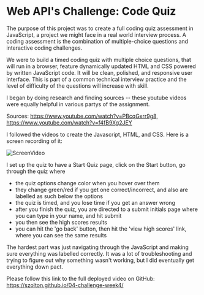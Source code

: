 # **Web API's Challenge: Code Quiz**

The purpose of this project was to create a full coding quiz assessment in JavaScript, a project we might face in a real world interview process. A coding assessment is the combination of multiple-choice questions and interactive coding challenges.

We were to build a timed coding quiz with multiple choice questions, that will run in a browser, feature dynamically updated HTML and CSS powered by written JavaScript code. It will be clean, polished, and responsive user interface. This is part of a common technical interview practice and the level of difficulty of the questions will increase with skill.

I began by doing research and finding sources -- these youtube videos were equally helpful in various partys of the assignment.

Sources: https://www.youtube.com/watch?v=PBcqGxrr9g8, https://www.youtube.com/watch?v=f4fB9Xg2JEY 

I followed the videos to create the Javascript, HTML, and CSS. Here is a screen recording of it:

![ScreenVideo](https://vimeo.com/919361758?share=copy)

I set up the quiz to have a Start Quiz page, click on the Start button, go through the quiz where 

- the quiz options change color when you hover over them
- they change green/red if you get one correct/incorrect, and also are labelled as such below the options
- the quiz is timed, and you lose time if you get an answer wrong
- after you finish the quiz, you are directed to a submit initials page where you can type in your name, and hit submit
- you then see the high scores results
- you can hit the 'go back' button, then hit the 'view high scores' link, where you can see the same results

The hardest part was just navigating through the JavaScript and making sure everything was labelled correctly. It was a lot of troubleshooting and trying to figure out why something wasn't working, but I did eventually get everything down pact.

Please follow this link to the full deployed video on GitHub: https://szolton.github.io/04-challenge-week4/